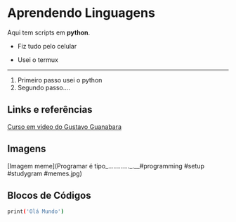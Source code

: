 # Aprendendo  Linguagens 
<p>Aqui tem scripts em <strong>python</strong>.</p>

- Fiz tudo pelo celular
+ Usei o termux
 ------
1. Primeiro passo usei o python
2. Segundo passo....

## Links e referências 
[Curso em video do Gustavo Guanabara](https://youtube.com/playlist?list=PLvE-ZAFRgX8hnECDn1v9HNTI71veL3oW0&si=8weCOYX56oO5HkS0)

## Imagens
[Imagem meme](Programar é tipo_.._._._._._._._._._._._.__#programming #setup #studygram #memes.jpg)

## Blocos de Códigos 
```bash
print('Olá Mundo')
```
